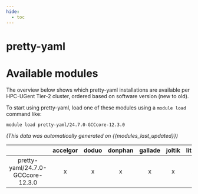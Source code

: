 ```yaml
---
hide:
  - toc
---
```


pretty-yaml
===========

# Available modules


The overview below shows which pretty-yaml installations are available per HPC-UGent Tier-2 cluster, ordered based on software version (new to old).

To start using pretty-yaml, load one of these modules using a `module load` command like:

```shell
module load pretty-yaml/24.7.0-GCCcore-12.3.0
```

*(This data was automatically generated on {{modules_last_updated}})*  

| |accelgor|doduo|donphan|gallade|joltik|litleo|shinx|
| :---: | :---: | :---: | :---: | :---: | :---: | :---: | :---: |
|pretty-yaml/24.7.0-GCCcore-12.3.0|x|x|x|x|x|x|x|
